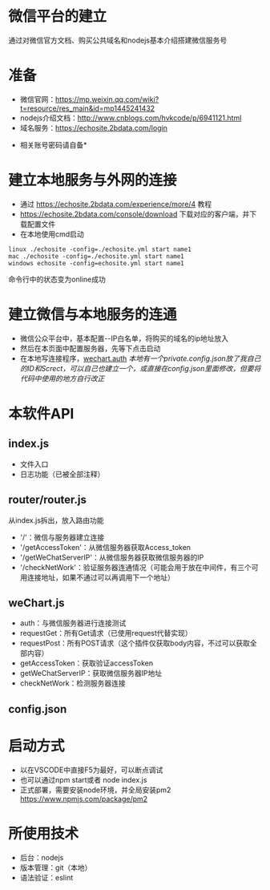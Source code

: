 # 微信平台的建立
通过对微信官方文档、购买公共域名和nodejs基本介绍搭建微信服务号

# 准备
- 微信官网：https://mp.weixin.qq.com/wiki?t=resource/res_main&id=mp1445241432
- nodejs介绍文档：http://www.cnblogs.com/hvkcode/p/6941121.html
- 域名服务：https://echosite.2bdata.com/login

* 相关账号密码请自备*

# 建立本地服务与外网的连接
- 通过 https://echosite.2bdata.com/experience/more/4 教程
- https://echosite.2bdata.com/console/download 下载对应的客户端，并下载配置文件
- 在本地使用cmd启动
```
linux ./echosite -config=./echosite.yml start name1
mac ./echosite -config=./echosite.yml start name1
windows echosite -config=echosite.yml start name1
```
命令行中的状态变为online成功

# 建立微信与本地服务的连通
- 微信公众平台中，基本配置--IP白名单，将购买的域名的ip地址放入
- 然后在本页面中配置服务器，先等下点击启动
- 在本地写连接程序，[wechart.auth](##weChart.js)
*本地有一个private.config.json放了我自己的ID和Screct，可以自己也建立一个，或直接在config.json里面修改，但要将代码中使用的地方自行改正*

# 本软件API
## index.js
- 文件入口
- 日志功能（已被全部注释）

## router/router.js
从index.js拆出，放入路由功能
- '/'：微信与服务器建立连接
- '/getAccessToken'：从微信服务器获取Access_token
- '/getWeChatServerIP'：从微信服务器获取微信服务器的IP
- '/checkNetWork'：验证服务器连通情况（可能会用于放在中间件，有三个可用连接地址，如果不通过可以再调用下一个地址）

## weChart.js
- auth：与微信服务器进行连接测试
- requestGet：所有Get请求（已使用request代替实现）
- requestPost：所有POST请求（这个插件仅获取body内容，不过可以获取全部内容）
- getAccessToken：获取验证accessToken
- getWeChatServerIP：获取微信服务器IP地址
- checkNetWork：检测服务器连接

## config.json

# 启动方式
- 以在VSCODE中直接F5为最好，可以断点调试
- 也可以通过npm start或者 node index.js
- 正式部署，需要安装node环境，并全局安装pm2
https://www.npmjs.com/package/pm2

# 所使用技术
- 后台：nodejs
- 版本管理：git（本地）
- 语法验证：eslint